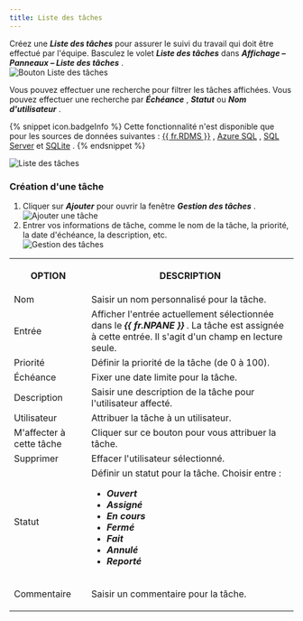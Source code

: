 ```yaml
---
title: Liste des tâches
---
```

Créez une ***Liste des tâches*** pour assurer le suivi du travail qui doit être effectué par l'équipe. Basculez le volet ***Liste des tâches*** dans ***Affichage – Panneaux – Liste des tâches*** .  
![Bouton Liste des tâches](/img/fr/rdm/windows/RDMWin2057.png) 

Vous pouvez effectuer une recherche pour filtrer les tâches affichées. Vous pouvez effectuer une recherche par ***Échéance*** , ***Statut*** ou ***Nom d'utilisateur*** . 

{% snippet icon.badgeInfo %} 
Cette fonctionnalité n'est disponible que pour les sources de données suivantes : [{{ fr.RDMS }}](/frv) , [Azure SQL](/fr/rdm/windows/data-sources/data-sources-types/advanced-data-sources/microsoft-azure-sql/) , [SQL Server](/fr/rdm/windows/data-sources/data-sources-types/advanced-data-sources/microsoft-sql-server/) et [SQLite](/fr/rdm/windows/data-sources/data-sources-types/sqlite/) . 
{% endsnippet %}
 
![Liste des tâches](/img/fr/rdm/windows/clip11269.png) 

### Création d'une tâche 

1. Cliquer sur ***Ajouter*** pour ouvrir la fenêtre ***Gestion des tâches*** .  
![Ajouter une tâche](/img/fr/rdm/windows/clip10247.png) 
1. Entrer vos informations de tâche, comme le nom de la tâche, la priorité, la date d'échéance, la description, etc.  
![Gestion des tâches](/img/fr/rdm/windows/clip10248.png) 

<table>
	<tr>
		<th>

OPTION 
		</th>
		<th>
DESCRIPTION 
		</th>
	</tr>
	<tr>
		<td>
Nom 
		</td>
		<td>
Saisir un nom personnalisé pour la tâche. 
		</td>
	</tr>
	<tr>
		<td>
Entrée 
		</td>
		<td>
Afficher l'entrée actuellement sélectionnée dans le ***{{ fr.NPANE }}*** . La tâche est assignée à cette entrée. Il s'agit d'un champ en lecture seule. 
		</td>
	</tr>
	<tr>
		<td>
Priorité 
		</td>
		<td>
Définir la priorité de la tâche (de 0 à 100). 
		</td>
	</tr>
	<tr>
		<td>
Échéance 
		</td>
		<td>
Fixer une date limite pour la tâche. 
		</td>
	</tr>
	<tr>
		<td>
Description 
		</td>
		<td>
Saisir une description de la tâche pour l'utilisateur affecté. 
		</td>
	</tr>
	<tr>
		<td>
Utilisateur 
		</td>
		<td>
Attribuer la tâche à un utilisateur. 
		</td>
	</tr>
	<tr>
		<td>
M'affecter à cette tâche 
		</td>
		<td>
Cliquer sur ce bouton pour vous attribuer la tâche. 
		</td>
	</tr>
	<tr>
		<td>
Supprimer 
		</td>
		<td>
Effacer l'utilisateur sélectionné. 
		</td>
	</tr>
	<tr>
		<td>
Statut 
		</td>
		<td>
Définir un statut pour la tâche. Choisir entre :  

* ***Ouvert*** 
* ***Assigné*** 
* ***En cours*** 
* ***Fermé*** 
* ***Fait*** 
* ***Annulé*** 
* ***Reporté*** 
		</td>
	</tr>
	<tr>
		<td>
Commentaire 
		</td>
		<td>
Saisir un commentaire pour la tâche. 
		</td>
	</tr>
</table>


